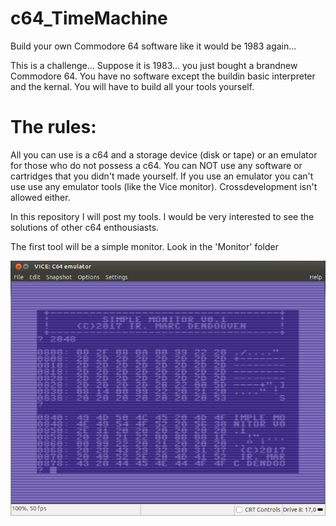 # c64_TimeMachine
Build your own Commodore 64 software like it would be 1983 again...

This is a challenge... Suppose it is 1983... you just bought a brandnew Commodore 64.
You have no software except the buildin basic interpreter and the kernal.
You will have to build all your tools yourself.

# The rules:
All you can use is a c64 and a storage device (disk or tape) or an emulator for those who do not possess a c64.
You can NOT use any software or cartridges that you didn't made yourself. If you use an emulator you can't use use any emulator tools (like the Vice monitor). Crossdevelopment isn't allowed either.

In this repository I will post my tools. I would be very interested to see the solutions of other c64 enthousiasts.

The first tool will be a simple monitor. Look in the 'Monitor' folder

![MONITOR](./Monitor/c64_monitor.png)
